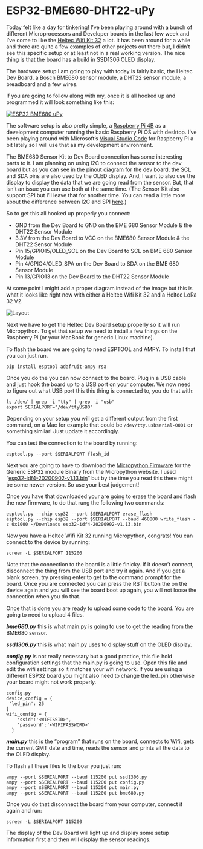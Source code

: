 # ESP32-BME680-DHT22-uPy

Today felt like a day for tinkering! I’ve been playing around with a bunch of different Microprocessors and Developer boards in the last few week and I’ve come to like the [Heltec Wifi Kit 32](https://heltec.org/project/wifi-kit-32/) a lot. It has been around for a while and there are quite a few examples of other projects out there but, I didn’t see this specific setup or at least not in a real working version. The nice thing is that the board has a build in SSD1306 OLED display.

The hardware setup I am going to play with today is fairly basic, the Heltec Dev Board, a Bosch BME680 sensor module, a DHT22 sensor module, a breadboard and a few wires.

If you are going to follow along with my, once it is all hooked up and programmed it will look something like this:

[![ESP32 BME680 uPy](https://img.youtube.com/vi/BzQP5tCt5Wk/0.jpg)](https://www.youtube.com/watch?v=BzQP5tCt5Wk)

The software setup is also pretty simple, a [Raspberry Pi 4B](https://www.raspberrypi.org/products/raspberry-pi-4-model-b/) as a development computer running the basic Raspberry Pi OS with desktop. I’ve been playing around with Microsoft’s [Visual Studio Code](https://code.visualstudio.com/#alt-downloads) for Raspberry Pi a bit lately so I will use that as my development environment.

The BME680 Sensor Kit to Dev Board connection has some interesting parts to it. I am planning on using I2C to connect the sensor to the dev board but as you can see in the [pinout diagram](https://github.com/Heltec-Aaron-Lee/WiFi_Kit_series/blob/master/PinoutDiagram/WIFI_Kit_32(New).pdf) for the dev board, the SCL and SDA pins are also used by the OLED display. And, I want to also use the display to display the data that we are going read from the sensor. But, that isn’t an issue you can use both at the same time. (The Sensor Kit also support SPI but I’ll leave that for another time. You can read a little more about the difference between I2C and SPI [here](https://medium.com/@rjrajbir24/difference-between-i2c-and-spi-i2c-vs-spi-c6a68d7242c4).)

So to get this all hooked up properly you connect:

* GND from the Dev Board to GND on the BME 680 Sensor Module & the DHT22 Sensor Module
* 3.3V from the Dev Board to VCC on the BME680 Sensor Module  & the DHT22 Sensor Module
* Pin 15/GPIO15/OLED_SCL on the Dev Board to SCL on BME 680 Sensor Module
* Pin 4/GPIO4/OLED_SPA on the Dev Board to SDA on the BME 680 Sensor Module
* Pin 13/GPIO13 on the Dev Board to the DHT22 Sensor Module

At some point I might add a proper diagram instead of the image but this is what it looks like right now with either a Heltec Wifi Kit 32 and a Heltec LoRa 32 V2.

![Layout](https://cashoefman.com/wp-content/uploads/2020/12/Heltec_LoRa_32-640x295.jpg)

Next we have to get the Heltec Dev Board setup properly so it will run Micropython. To get that setup we need to install a few things on the Raspberry Pi (or your MacBook for generic Linux machine).

To flash the board we are going to need ESPTOOL and AMPY. To install that you can just run.

```
pip install esptool adafruit-ampy rsa
```

Once you do the you can now connect to the board. Plug in a USB cable and just hook the board up to a USB port on your computer. We now need to figure out what USB port this this thing is connected to, you do that with:

```
ls /dev/ | grep -i "tty" | grep -i "usb"
export SERIALPORT="/dev/ttyUSB0"
```

Depending on your setup you will get a different output from the first command, on a Mac for example that could be `/dev/tty.usbserial-0001` or something similar! Just update it accordingly.

You can test the connection to the board by running:

```
esptool.py --port $SERIALPORT flash_id
```

Next you are going to have to download the [Micropython Firmware](https://micropython.org/download/esp32/) for the Generic ESP32 module Binary from the Micropython website. I used “[esp32-idf4-20200902-v1.13.bin](https://micropython.org/resources/firmware/esp32-idf4-20200902-v1.13.bin)” but by the time you read this there might be some newer version. So use your best judgement!

Once you have that downloaded your are going to erase the board and flash the new firmware, to do that rung the following two commands:

```
esptool.py --chip esp32 --port $SERIALPORT erase_flash
esptool.py --chip esp32 --port $SERIALPORT --baud 460800 write_flash -z 0x1000 ~/Downloads esp32-idf4-20200902-v1.13.bin
```

Now you have a Heltec Wifi Kit 32 running Micropython, congrats! You can connect to the device by running:

```
screen -L $SERIALPORT 115200
```

Note that the connection to the board is a little finicky. If it doesn’t connect, disconnect the thing from the USB port and try it again. And if you get a blank screen, try pressing enter to get to the command prompt for the board. Once you are connected you can press the RST button the on the device again and you will see the board boot up again, you will not loose the connection when you do that.

Once that is done you are ready to upload some code to the board. You are going to need to upload 4 files.

**_bme680.py_** this is what main.py is going to use to get the reading from the BME680 sensor.

**_ssd1306.py_** this is what main.py uses to display stuff on the OLED display.

**_config.py_** is not really necessary but a good practice, this file hold configuration settings that the main.py is going to use. Open this file and edit the wifi settings so it matches your wifi network. If you are using a different ESP32 board you might also need to change the led_pin otherwise your board might not work properly.

```
config.py
device_config = {
 'led_pin': 25
}
wifi_config = {
    'ssid':'<WIFISSID>',
    'password':'<WIFIPASSWORD>'
  }
```

**_main.py_** this is the “program” that runs on the board, connects to Wifi, gets the current GMT date and time, reads the sensor and prints all the data to the OLED display.

To flash all these files to the boar you just run:

```
ampy --port $SERIALPORT --baud 115200 put ssd1306.py
ampy --port $SERIALPORT --baud 115200 put config.py
ampy --port $SERIALPORT --baud 115200 put main.py
ampy --port $SERIALPORT --baud 115200 put bme680.py
```

Once you do that disconnect the board from your computer, connect it again and run:

```
screen -L $SERIALPORT 115200
```

The display of the Dev Board will light up and display some setup information first and then will display the sensor readings.

